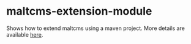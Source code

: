 maltcms-extension-module
========================

Shows how to extend maltcms using a maven project.
More details are available [here](http://nilshoffmann.github.io/maltcms-extension-module).
